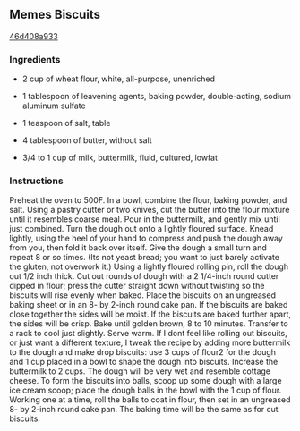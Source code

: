 ## Memes Biscuits

[46d408a933](http://www.epicurious.com/recipes/food/views/meme-s-biscuits-380417)

### Ingredients

 - 2 cup of wheat flour, white, all-purpose, unenriched

 - 1 tablespoon of leavening agents, baking powder, double-acting, sodium aluminum sulfate

 - 1 teaspoon of salt, table

 - 4 tablespoon of butter, without salt

 - 3/4 to 1 cup of milk, buttermilk, fluid, cultured, lowfat

### Instructions

Preheat the oven to 500F. In a bowl, combine the flour, baking powder, and salt. Using a pastry cutter or two knives, cut the butter into the flour mixture until it resembles coarse meal. Pour in the buttermilk, and gently mix until just combined. Turn the dough out onto a lightly floured surface. Knead lightly, using the heel of your hand to compress and push the dough away from you, then fold it back over itself. Give the dough a small turn and repeat 8 or so times. (Its not yeast bread; you want to just barely activate the gluten, not overwork it.) Using a lightly floured rolling pin, roll the dough out 1/2 inch thick. Cut out rounds of dough with a 2 1/4-inch round cutter dipped in flour; press the cutter straight down without twisting so the biscuits will rise evenly when baked. Place the biscuits on an ungreased baking sheet or in an 8- by 2-inch round cake pan. If the biscuits are baked close together the sides will be moist. If the biscuits are baked further apart, the sides will be crisp. Bake until golden brown, 8 to 10 minutes. Transfer to a rack to cool just slightly. Serve warm. If I dont feel like rolling out biscuits, or just want a different texture, I tweak the recipe by adding more buttermilk to the dough and make drop biscuits: use 3 cups of flour2 for the dough and 1 cup placed in a bowl to shape the dough into biscuits. Increase the buttermilk to 2 cups. The dough will be very wet and resemble cottage cheese. To form the biscuits into balls, scoop up some dough with a large ice cream scoop; place the dough balls in the bowl with the 1 cup of flour. Working one at a time, roll the balls to coat in flour, then set in an ungreased 8- by 2-inch round cake pan. The baking time will be the same as for cut biscuits.
